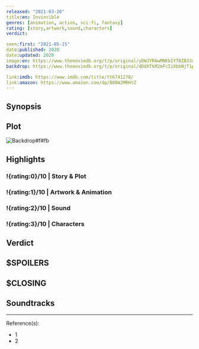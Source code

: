 ```yaml
---
released: "2021-03-26"
title:en: Invincible
genres: [animation, action, sci-fi, fantasy]
rating: [story,artwork,sound,characters]
verdict:

seen:first: "2021-05-15"
date:published: 2020
date:updated: 2020
image:en: https://www.themoviedb.org/t/p/original/yDWJYRAwMNKbIYT8ZB33qy84uzO.jpg
backdrop: https://www.themoviedb.org/t/p/original/dDdXTkM2mFcIiXbbNjT1paIPYXI.jpg

link:imdb: https://www.imdb.com/title/tt6741278/
link:amazon: https://www.amazon.com/dp/B08WJMRHYZ
---
```



## Synopsis

## Plot

![Backdrop#f#fb](https://www.themoviedb.org/t/p/original/6UH52Fmau8RPsMAbQbjwN3wJSCj.jpg "Source: TMDB")

## Highlights

### !{rating:0}/10 | Story & Plot

### !{rating:1}/10 | Artwork & Animation

### !{rating:2}/10 | Sound

### !{rating:3}/10 | Characters

## Verdict

## $SPOILERS

## $CLOSING

## Soundtracks

***
Reference(s):

- 1
- 2
